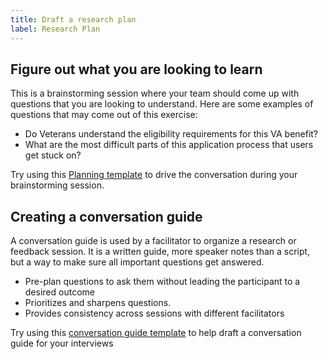 ```yaml
---
title: Draft a research plan
label: Research Plan
---
```


## Figure out what you are looking to learn
This is a brainstorming session where your team should come up with questions that you are looking to understand. Here are some examples of questions that may come out of this exercise:
- Do Veterans understand the eligibility requirements for this VA benefit?
- What are the most difficult parts of this application process that users get stuck on?

Try using this [Planning template](/docs/resources/templates/planning-template) to drive the conversation during your brainstorming session.


## Creating a conversation guide
A conversation guide is used by a facilitator to organize a research or feedback session. It is a written guide, more speaker notes than a script, but a way to make sure all important questions get answered.
- Pre-plan questions to ask them without leading the participant to a desired outcome
- Prioritizes and sharpens questions.
- Provides consistency across sessions with different facilitators

Try using this [conversation guide template](/docs/resources/templates/conversation-guide) to help draft a conversation guide for your interviews
